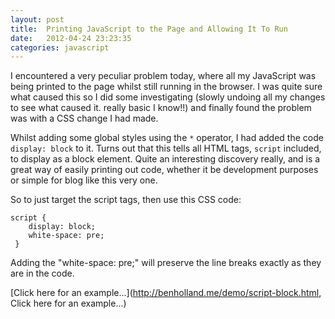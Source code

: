 ```yaml
---
layout: post
title:  Printing JavaScript to the Page and Allowing It To Run
date:   2012-04-24 23:23:35
categories: javascript
---
```


I encountered a very peculiar problem today, where all my JavaScript was being printed to the page whilst still running in the browser. I was quite sure what caused this so I did some investigating (slowly undoing all my changes to see what caused it. really basic I know!!) and finally found the problem was with a CSS change I had made.

Whilst adding some global styles using the `*` operator, I had added the code `display: block` to it. Turns out that this tells all HTML tags, `script` included, to display as a block element. Quite an interesting discovery really, and is a great way of easily printing out code, whether it be development purposes or simple for blog like this very one.

<!--- extract -->

So to just target the script tags, then use this CSS code:

    script {
        display: block;
        white-space: pre;
     }

Adding the "white-space: pre;" will preserve the line breaks exactly as they are in the code.

[Click here for an example...](http://benholland.me/demo/script-block.html, Click here for an example...)
